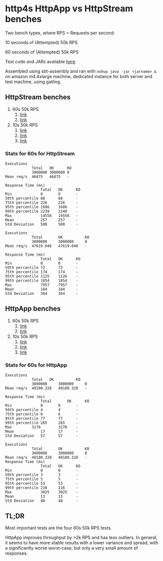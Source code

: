 # http4s HttpApp vs HttpStream benches

Two bench types, where RPS = Requests per second:

10 seconds of (Attempted) 50k RPS

60 seconds of (Attempted) 50k RPS

Test code and JARs available [here](https://github.com/jmcardon/IOPort/tree/httpstream)

Assembled using sbt-assembly and ran with `nohup java -jar <jarname> &` on amazon m4.4xlarge machine, dedicated instance for both server and test machine, using gatling.

## HttpStream benches

1. 60s 50k RPS
    1. [link](https://josecardona.ca/gatling/httpstream_longtest1/)
    2. [link](https://josecardona.ca/gatling/httpstream_longtest2/)
2. 10s 50k RPS
    1. [link](https://josecardona.ca/gatling/httpstream_test1/)
    2. [link](https://josecardona.ca/gatling/httpstream_test2/)
    3. [link](https://josecardona.ca/gatling/httpstream_test3/)
    
### Stats for 60s for HttpStream

```
Executions
            Total   OK      KO
            3000000 3000000 0
Mean req/s  46875   46875   -

Response Time (ms)
                Total   OK      KO
Min             0       0       -
50th percentile 88      88      -
75th percentile 226     226     -
95th percentile 1686    1686    -
99th percentile 2239    2240    -
Max             14558   14558   -
Mean            257     257     -
Std Deviation   500     500     -
```
```
Executions
            Total       OK          KO
            3000000     3000000     0
Mean req/s  47619.048   47619.048   -

Response Time (ms)
                Total   OK      KO
Min             0       0       -
50th percentile 72      72      -
75th percentile 174     174     -
95th percentile 1125    1126    -
99th percentile 1854    1854    -
Max             7957    7957    -
Mean            184     184     -
Std Deviation   364     364     -
```

## HttpApp benches

1. 60s 50k RPS
    1. [link](https://josecardona.ca/gatling/httpapp_longtest1/)
    2. [link](https://josecardona.ca/gatling/httpapp_longtest2/)
2. 10s 50k RPS
    1. [link](https://josecardona.ca/gatling/httpapp_test1/)
    2. [link](https://josecardona.ca/gatling/httpapp_test2/)
    3. [link](https://josecardona.ca/gatling/httpapp_test3/)
    
### Stats for 60s for HttpApp
    
```
Executions
            Total   OK          KO
            3000000     3000000     0
Mean req/s  49180.328   49180.328   -

Response Time (ms)
                Total       OK      KO
Min             0	    0	    -
50th percentile	4	    4	    -
75th percentile	6	    6	    -
95th percentile	77	    77	    -
99th percentile	265	    265	    -
Max	        3178	    3178    -
Mean	        17	    17	    -
Std Deviation	57	    57	    -
```
```
Executions
            Total       OK          KO
            3000000     3000000     0
Mean req/s  49180.328   49180.328   -
Response Time (ms)
                Total   OK      KO
Min             0       0       -
50th percentile 3       3       -
75th percentile 5       5       -
95th percentile 53      53      -
99th percentile 216     216     -
Max             3025	3025    -
Mean            13      13      -
Std Deviation   48      48      -
```
    
## TL;DR

Most important tests are the four 60s 50k RPS tests.

HttpApp improves throughput by >2k RPS and has less outliers. In general, it seems to have more stable results with
a lower variance and spread, with a significantly worse worst-case, but only a very small amount of responses.


